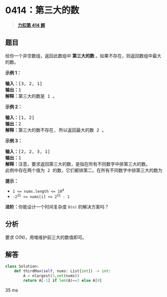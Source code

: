 # 0414：第三大的数


> <u>**[力扣第 414 题](https://leetcode.cn/problems/third-maximum-number/)**</u>

## 题目

<p>给你一个非空数组，返回此数组中 <strong>第三大的数</strong> 。如果不存在，则返回数组中最大的数。</p>



<p><strong>示例 1：</strong></p>

<pre>
<strong>输入：</strong>[3, 2, 1]
<strong>输出：</strong>1
<strong>解释：</strong>第三大的数是 1 。</pre>

<p><strong>示例 2：</strong></p>

<pre>
<strong>输入：</strong>[1, 2]
<strong>输出：</strong>2
<strong>解释：</strong>第三大的数不存在, 所以返回最大的数 2 。
</pre>

<p><strong>示例 3：</strong></p>

<pre>
<strong>输入：</strong>[2, 2, 3, 1]
<strong>输出：</strong>1
<strong>解释：</strong>注意，要求返回第三大的数，是指在所有不同数字中排第三大的数。
此例中存在两个值为 2 的数，它们都排第二。在所有不同数字中排第三大的数为 1 。</pre>



<p><strong>提示：</strong></p>

<ul>
<li><code>1 <= nums.length <= 10<sup>4</sup></code></li>
<li><code>-2<sup>31</sup> <= nums[i] <= 2<sup>31</sup> - 1</code></li>
</ul>



<p><strong>进阶：</strong>你能设计一个时间复杂度 <code>O(n)</code> 的解决方案吗？</p>


## 分析

要求 O(N)，用堆维护前三大的数值即可。

## 解答


```python
class Solution:
    def thirdMax(self, nums: List[int]) -> int:
        A = nlargest(3,set(nums))
        return A[-1] if len(A)==3 else A[0]
```
35 ms

